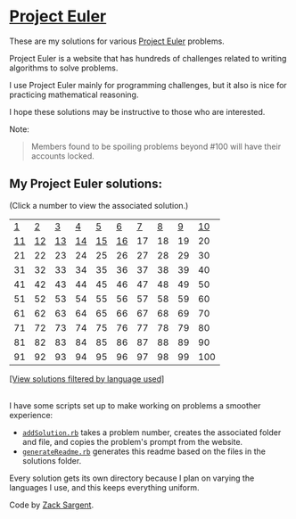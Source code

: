 # [Project Euler](https://projecteuler.net)

These are my solutions for various [Project Euler](https://projecteuler.net) problems.

Project Euler is a website that has hundreds of challenges related to writing algorithms to solve problems.

I use Project Euler mainly for programming challenges, but it also is nice for practicing mathematical reasoning.

I hope these solutions may be instructive to those who are interested.

Note:

> Members found to be spoiling problems beyond #100 will have their accounts locked.

## My Project Euler solutions:
(Click a number to view the associated solution.)
<!---
  This table is automatically generated and is best viewed with line wrap off.
  I did consider reference style links, and they didn't seem much better.
  Just try and view the formatted table, if you can.
-->
|                                |                                |                                |                                |                                |                              |                              |                              |                              |                                |
| ------------------------------ | ------------------------------ | ------------------------------ | ------------------------------ | ------------------------------ | ---------------------------- | ---------------------------- | ---------------------------- | ---------------------------- | ------------------------------ |
| [1](solutions/001/)            | [2](solutions/002/solve2.rb)   | [3](solutions/003/solve3.rb)   | [4](solutions/004/solve4.rb)   | [5](solutions/005/solve5.rb)   | [6](solutions/006/solve6.rb) | [7](solutions/007/solve7.rb) | [8](solutions/008/solve8.rb) | [9](solutions/009/solve9.rb) | [10](solutions/010/solve10.rb) |
| [11](solutions/011/solve11.py) | [12](solutions/012/solve12.py) | [13](solutions/013/solve13.py) | [14](solutions/014/solve14.py) | [15](solutions/015/solve15.py) | [16](solutions/016/)         | 17                           | 18                           | 19                           | 20                             |
| 21                             | 22                             | 23                             | 24                             | 25                             | 26                           | 27                           | 28                           | 29                           | 30                             |
| 31                             | 32                             | 33                             | 34                             | 35                             | 36                           | 37                           | 38                           | 39                           | 40                             |
| 41                             | 42                             | 43                             | 44                             | 45                             | 46                           | 47                           | 48                           | 49                           | 50                             |
| 51                             | 52                             | 53                             | 54                             | 55                             | 56                           | 57                           | 58                           | 59                           | 60                             |
| 61                             | 62                             | 63                             | 64                             | 65                             | 66                           | 67                           | 68                           | 69                           | 70                             |
| 71                             | 72                             | 73                             | 74                             | 75                             | 76                           | 77                           | 78                           | 79                           | 80                             |
| 81                             | 82                             | 83                             | 84                             | 85                             | 86                           | 87                           | 88                           | 89                           | 90                             |
| 91                             | 92                             | 93                             | 94                             | 95                             | 96                           | 97                           | 98                           | 99                           | 100                            |


[[View solutions filtered by language used]](solutionsByLanguages.md)

<br>
I have some scripts set up to make working on problems a smoother experience:

 - [`addSolution.rb`](addSolution.rb) takes a problem number, creates the associated folder and file, and copies the problem's prompt from the website.
 - [`generateReadme.rb`](generateReadme.rb) generates this readme based on the files in the solutions folder.

Every solution gets its own directory because I plan on varying the languages I use, and this keeps everything uniform.

Code by [Zack Sargent](https://github.com/zsarge).
